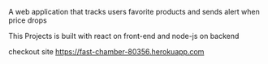 A web application that tracks users favorite products and sends alert when price drops

This Projects is built with react on front-end and node-js on backend

checkout site https://fast-chamber-80356.herokuapp.com
